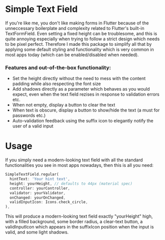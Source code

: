 # Simple Text Field

If you're like me, you don't like making forms in Flutter because of the unneccessary boilerplate and complexity related to Flutter's built-in TextFormField. Even setting a fixed height can be troublesome, and this is quite annoying especially when trying to follow a strict design which needs to be pixel perfect. Therefore I made this package to simplify all that by applying some default styling and functionality which is very common in most apps today (which can be enabled/disabled when needed). 

### Features and out-of-the-box functionality:

- Set the height directly without the need to mess with the content padding while also respecting the font size
- Add shadows directly as a parameter which behaves as you would expect, even when the text field rezises in response to validation errors etc.
- When not empty, display a button to clear the text
- When text is obscure, display a button to show/hide the text (a must for passwords etc.)
- Auto-validation feedback using the suffix icon to elegantly notify the user of a valid input

# Usage
If you simply need a modern-looking text field with all the standard functionalities you see in most apps nowadays, then this is all you need:

```dart
SimpleTextField.regular(
  hintText: 'Your hint text',
  height: yourHeight, // defaults to 44px (material spec)
  controller: yourController,
  validator: yourValidator,
  onChanged: yourOnChanged,
  validInputIcon: Icons.check_circle,
),
```

This will produce a modern-looking text field exactly "yourHeight" high, with a filled background, some border radius, a clear-text button, a validInputIcon which appears in the suffixIcon position when the input is valid, and some light shadows.
